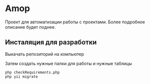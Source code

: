 Amop
============================

Проект для автоматизации работы с проектами. Более подробное описание будет поднее.

Инсталяция для разработки
------------

Выкачать репозиторий на компьютер

Затем создать нужные папки для работы и нужные таблицы

```
php checkRequirements.php
php yii migrate
```
